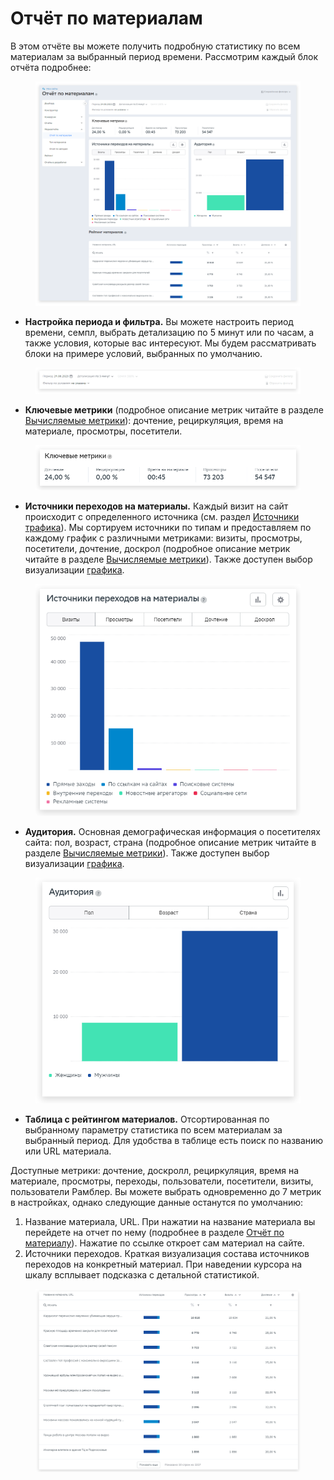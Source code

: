 # Отчёт по материалам

В этом отчёте вы можете получить подробную статистику по всем материалам за выбранный период времени. Рассмотрим каждый блок отчёта подробнее:

<figure><img src="../../../.gitbook/assets/7 (1).png" alt=""><figcaption></figcaption></figure>

* **Настройка периода и фильтра.** Вы можете настроить период времени, семпл, выбрать детализацию по 5 минут или по часам, а также условия, которые вас интересуют. Мы будем рассматривать блоки на примере условий, выбранных по умолчанию.&#x20;

<figure><img src="../../../.gitbook/assets/9.png" alt=""><figcaption></figcaption></figure>

* **Ключевые метрики** (подробное описание метрик читайте в разделе [Вычисляемые метрики](https://top-100-writer.gitbook.io/dokumentaciya-top-100-po-novoi-modeli-progress/rabota-s-otchyotami-v-analitike-top-100/metriki-analitiki-top-100/vychislyaemye-metriki)): дочтение, рециркуляция, время на материале, просмотры, посетители.

<figure><img src="../../../.gitbook/assets/10.png" alt=""><figcaption></figcaption></figure>

* **Источники переходов на материалы.** Каждый визит на сайт происходит с определенного источника (см. раздел [Источники трафика](https://top-100-writer.gitbook.io/dokumentaciya-top-100-po-novoi-modeli-progress/rabota-s-otchyotami-v-analitike-top-100/otchyoty-analitiki-top-100/bazovye-otchety/istochniki)). Мы сортируем источники по типам и предоставляем по каждому график с различными метриками: визиты, просмотры, посетители, дочтение, доскрол (подробное описание метрик читайте в разделе [Вычисляемые метрики](https://top-100-writer.gitbook.io/dokumentaciya-top-100-po-novoi-modeli-progress/rabota-s-otchyotami-v-analitike-top-100/metriki-analitiki-top-100/vychislyaemye-metriki)). Также доступен выбор визуализации [графика](https://top-100-writer.gitbook.io/dokumentaciya-top-100-po-novoi-modeli-progress/rabota-s-otchyotami-v-analitike-top-100/instrumenty-analitiki-top-100/grafiki-i-tablicy).

<figure><img src="../../../.gitbook/assets/11.png" alt=""><figcaption></figcaption></figure>

* **Аудитория.** Основная демографическая информация о посетителях сайта: пол, возраст, страна (подробное описание метрик читайте в разделе [Вычисляемые метрики](https://top-100-writer.gitbook.io/dokumentaciya-top-100-po-novoi-modeli-progress/rabota-s-otchyotami-v-analitike-top-100/metriki-analitiki-top-100/vychislyaemye-metriki)). Также доступен выбор визуализации [графика](https://top-100-writer.gitbook.io/dokumentaciya-top-100-po-novoi-modeli-progress/rabota-s-otchyotami-v-analitike-top-100/instrumenty-analitiki-top-100/grafiki-i-tablicy).

<figure><img src="../../../.gitbook/assets/12.png" alt=""><figcaption></figcaption></figure>

* **Таблица с рейтингом материалов.**  Отсортированная по выбранному параметру статистика по всем материалам за выбранный период. Для удобства в таблице есть поиск по названию или URL материала.&#x20;

Доступные метрики: дочтение, доскролл, рециркуляция, время на материале, просмотры, переходы, пользователи, посетители, визиты, пользователи Рамблер. Вы можете выбрать одновременно до 7 метрик в настройках, однако следующие данные останутся по умолчанию:

1. Название материала, URL. При нажатии на название материала вы перейдете на отчет по нему (подробнее в разделе [Отчёт по материалу](https://top-100-writer.gitbook.io/dokumentaciya-top-100-po-novoi-modeli-progress/rabota-s-otchyotami-v-analitike-top-100/otchyoty-analitiki-top-100/mediaotchety/otchyot-po-materialu)). Нажатие по ссылке откроет сам материал на сайте.
2. Источники переходов. Краткая визуализация состава источников переходов на конкретный материал. При наведении курсора на шкалу всплывает подсказка с детальной статистикой.



<figure><img src="../../../.gitbook/assets/8.png" alt=""><figcaption></figcaption></figure>

